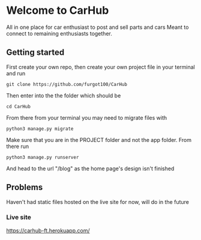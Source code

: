 # Welcome to CarHub
All in one place for car enthusiast to post and sell parts and cars
Meant to connect to remaining enthusiasts together. 
## Getting started
First create your own repo, then create your own project file in your terminal and run
```
git clone https://github.com/furgot100/CarHub
```
Then enter into the the folder which should be
```
cd CarHub
```
From there from your terminal you may need to migrate files with
```
python3 manage.py migrate
```
Make sure that you are in the PROJECT folder and not the app folder.
From there run 
```
python3 manage.py runserver
```
And head to the url "/blog" as the home page's design isn't finished
## Problems
Haven't had static files hosted on the live site for now, will do in the future 
### Live site
https://carhub-ft.herokuapp.com/